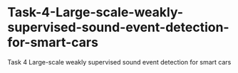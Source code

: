 # Task-4-Large-scale-weakly-supervised-sound-event-detection-for-smart-cars
Task 4 Large-scale weakly supervised sound event detection for smart cars

